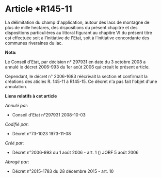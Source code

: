 # Article *R145-11

La délimitation du champ d'application, autour des lacs de montagne de plus de mille hectares, des dispositions du présent
chapitre et des dispositions particulières au littoral figurant au chapitre VI du présent titre est effectuée soit à
l'initiative de l'Etat, soit à l'initiative concordante des communes riveraines du lac.

**Nota:**

Le Conseil d'Etat, par décision n° 297931 en date du 3 octobre 2008 a annulé le décret 2006-993 du 1er août 2006 qui créait
le présent article.

Cependant, le décret n° 2006-1683 réécrivait la section  et confirmait la créations des aticles R. 145-11 à R145-15. Ce
décret n'a pas fait l'objet d'une annulation.

**Liens relatifs à cet article**

_Annulé par_:

  - Conseil d'Etat n°297931 2008-10-03

_Codifié par_:

  - Décret n°73-1023 1973-11-08

_Créé par_:

  - Décret n°2006-993 du 1 août 2006 - art. 1 () JORF 5 août 2006

_Abrogé par_:

  - Décret n°2015-1783 du 28 décembre 2015 - art. 10
